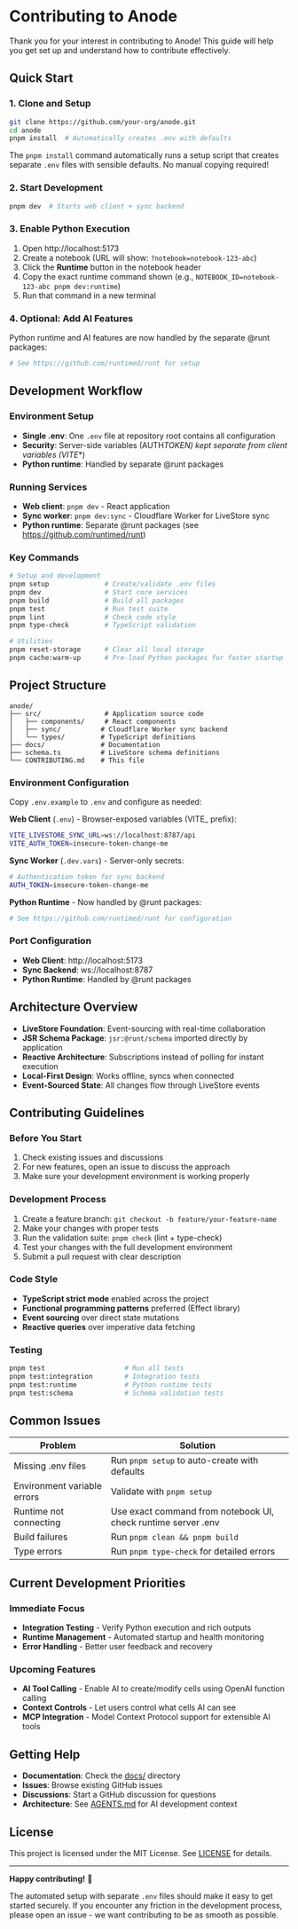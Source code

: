 # Contributing to Anode

Thank you for your interest in contributing to Anode! This guide will help you
get set up and understand how to contribute effectively.

## Quick Start

### 1. Clone and Setup

```bash
git clone https://github.com/your-org/anode.git
cd anode
pnpm install  # Automatically creates .env with defaults
```

The `pnpm install` command automatically runs a setup script that creates
separate `.env` files with sensible defaults. No manual copying required!

### 2. Start Development

```bash
pnpm dev  # Starts web client + sync backend
```

### 3. Enable Python Execution

1. Open http://localhost:5173
2. Create a notebook (URL will show: `?notebook=notebook-123-abc`)
3. Click the **Runtime** button in the notebook header
4. Copy the exact runtime command shown (e.g.,
   `NOTEBOOK_ID=notebook-123-abc pnpm dev:runtime`)
5. Run that command in a new terminal

### 4. Optional: Add AI Features

Python runtime and AI features are now handled by the separate @runt packages:

```bash
# See https://github.com/runtimed/runt for setup
```

## Development Workflow

### Environment Setup

- **Single .env**: One `.env` file at repository root contains all configuration
- **Security**: Server-side variables (AUTH*TOKEN) kept separate from client
  variables (VITE*\*)
- **Python runtime**: Handled by separate @runt packages

### Running Services

- **Web client**: `pnpm dev` - React application
- **Sync worker**: `pnpm dev:sync` - Cloudflare Worker for LiveStore sync
- **Python runtime**: Separate @runt packages (see
  https://github.com/runtimed/runt)

### Key Commands

```bash
# Setup and development
pnpm setup              # Create/validate .env files
pnpm dev                # Start core services
pnpm build              # Build all packages
pnpm test               # Run test suite
pnpm lint               # Check code style
pnpm type-check         # TypeScript validation

# Utilities
pnpm reset-storage      # Clear all local storage
pnpm cache:warm-up      # Pre-load Python packages for faster startup
```

## Project Structure

```
anode/
├── src/                # Application source code
│   ├── components/     # React components
│   ├── sync/          # Cloudflare Worker sync backend
│   └── types/         # TypeScript definitions
├── docs/              # Documentation
├── schema.ts          # LiveStore schema definitions
└── CONTRIBUTING.md    # This file
```

### Environment Configuration

Copy `.env.example` to `.env` and configure as needed:

**Web Client** (`.env`) - Browser-exposed variables (VITE\_ prefix):

```bash
VITE_LIVESTORE_SYNC_URL=ws://localhost:8787/api
VITE_AUTH_TOKEN=insecure-token-change-me
```

**Sync Worker** (`.dev.vars`) - Server-only secrets:

```bash
# Authentication token for sync backend
AUTH_TOKEN=insecure-token-change-me
```

**Python Runtime** - Now handled by @runt packages:

```bash
# See https://github.com/runtimed/runt for configuration
```

### Port Configuration

- **Web Client**: http://localhost:5173
- **Sync Backend**: ws://localhost:8787
- **Python Runtime**: Handled by @runt packages

## Architecture Overview

- **LiveStore Foundation**: Event-sourcing with real-time collaboration
- **JSR Schema Package**: `jsr:@runt/schema` imported directly by application
- **Reactive Architecture**: Subscriptions instead of polling for instant
  execution
- **Local-First Design**: Works offline, syncs when connected
- **Event-Sourced State**: All changes flow through LiveStore events

## Contributing Guidelines

### Before You Start

1. Check existing issues and discussions
2. For new features, open an issue to discuss the approach
3. Make sure your development environment is working properly

### Development Process

1. Create a feature branch: `git checkout -b feature/your-feature-name`
2. Make your changes with proper tests
3. Run the validation suite: `pnpm check` (lint + type-check)
4. Test your changes with the full development environment
5. Submit a pull request with clear description

### Code Style

- **TypeScript strict mode** enabled across the project
- **Functional programming patterns** preferred (Effect library)
- **Event sourcing** over direct state mutations
- **Reactive queries** over imperative data fetching

### Testing

```bash
pnpm test                    # Run all tests
pnpm test:integration        # Integration tests
pnpm test:runtime            # Python runtime tests
pnpm test:schema             # Schema validation tests
```

## Common Issues

| Problem                     | Solution                                                     |
| --------------------------- | ------------------------------------------------------------ |
| Missing .env files          | Run `pnpm setup` to auto-create with defaults                |
| Environment variable errors | Validate with `pnpm setup`                                   |
| Runtime not connecting      | Use exact command from notebook UI, check runtime server .env |
| Build failures              | Run `pnpm clean && pnpm build`                               |
| Type errors                 | Run `pnpm type-check` for detailed errors                    |

## Current Development Priorities

### Immediate Focus

- **Integration Testing** - Verify Python execution and rich outputs
- **Runtime Management** - Automated startup and health monitoring
- **Error Handling** - Better user feedback and recovery

### Upcoming Features

- **AI Tool Calling** - Enable AI to create/modify cells using OpenAI function
  calling
- **Context Controls** - Let users control what cells AI can see
- **MCP Integration** - Model Context Protocol support for extensible AI tools

## Getting Help

- **Documentation**: Check the [docs/](./docs/) directory
- **Issues**: Browse existing GitHub issues
- **Discussions**: Start a GitHub discussion for questions
- **Architecture**: See [AGENTS.md](./AGENTS.md) for AI development context

## License

This project is licensed under the MIT License. See [LICENSE](./LICENSE) for
details.

---

**Happy contributing!** 🚀

The automated setup with separate `.env` files should make it easy to get
started securely. If you encounter any friction in the development process,
please open an issue - we want contributing to be as smooth as possible.
